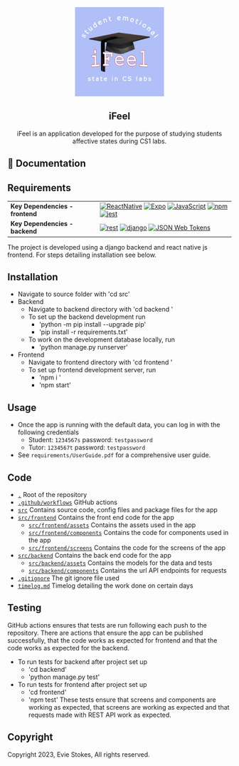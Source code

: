 <!-- App Icon -->
<div align="center">
<p align="center">
    <img alt="Icon" src="src/frontend/assets/icon.png" height="200px">
    <h2>iFeel</h2>
</p>
<p align="center">
    iFeel is an application developed for the purpose of studying students affective states during CS1 labs. 
</p>
</div>

## :page_facing_up: Documentation

## Requirements
<table>
<tbody>
    <tr>
        <td><b>Key Dependencies - frontend</b></td>
        <td>
        <a href="https://reactnative.dev/"><img alt="ReactNative" src="https://img.shields.io/badge/-React%20Native-20232A?&logo=react&style=for-the-badge"></a>
        <a href="https://expo.dev/"><img alt="Expo" src="https://img.shields.io/badge/-Expo-000000?&logo=expo&style=for-the-badge"></a>
        <a href="https://www.javascript.com/"><img alt="JavaScript" src="https://img.shields.io/badge/-JavaScript-yellow?&logo=javascript&style=for-the-badge"></a>
        <a href="https://www.npmjs.com/"><img alt="npm" src="https://img.shields.io/badge/-npm-red?&logo=npm&style=for-the-badge"></a>
        <a href="https://jestjs.io/"><img alt="jest" src="https://img.shields.io/badge/-jest-green?&logo=jest&style=for-the-badge"></a>
    <tr>
        <td><b>Key Dependencies - backend</b></td>
        <td>
        <a href="https://www.django-rest-framework.org/"><img alt="rest" src="https://img.shields.io/badge/-django_rest-red?&logo=django&style=for-the-badge"></a>
        <a href="https://www.djangoproject.com/"><img alt="django" src="https://img.shields.io/badge/-django-black?&logo=django&style=for-the-badge"></a>
        <a href="https://jwt.io/introduction/"><img alt="JSON Web Tokens" src="https://img.shields.io/badge/-JSON_Web_Tokens-black?&logo=JSON_Web_Tokens&style=for-the-badge"></a>
</tbody>
</table>

The project is developed using a django backend and react native js frontend. For steps detailing installation see below.

## Installation
- Navigate to source folder with 'cd src'
- Backend
    - Navigate to backend directory with 'cd backend '
    - To set up the backend development run 
        - 'python -m pip install --upgrade pip'
        - 'pip install -r requirements.txt'
    - To work on the development database locally, run 
        - 'python manage.py runserver'
- Frontend
    - Navigate to frontend directory with 'cd frontend '
    - To set up frontend development server, run
        - 'npm i '
        - 'npm start'

## Usage
- Once the app is running with the default data, you can log in with the following credentials 
    - Student: `1234567s` password: `testpassword`
    - Tutor: `1234567t` password: `testpassword`
- See `requirements/UserGuide.pdf` for a comprehensive user guide. 

## Code


- [`.`](#) Root of the repository
- [`.github/workflows`](/.github/workflows/) GitHub actions
- [`src`](/src/) Contains source code, config files and package files for the app
- [`src/frontend`](/src/frontend/) Contains the front end code for the app
    - [`src/frontend/assets`](/src/frontend/assets/) Contains the assets used in the app
    - [`src/frontend/components`](/src/frontend/components/) Contains the code for components used in the app
    - [`src/frontend/screens`](/src/frontend/screens/) Contains the code for the screens of the app
- [`src/backend`](/src/backend/) Contains the back end code for the app
    - [`src/backend/assets`](/src/backend/db/) Contains the models for the data and tests
    - [`src/backend/components`](/src/backend/backend/) Contains the url API endpoints for requests
- [`.gitignore`](/.gitignore) The git ignore file used
- [`timelog.md`](/timelog.md) Timelog detailing the work done on certain days

## Testing
GitHub actions ensures that tests are run following each push to the repository. There are actions that ensure the app can be published successfully,  that the code works as expected for frontend and that the code works as expected for the backend.
- To run tests for backend after project set up
    - 'cd backend'
    - 'python manage.py test'
- To run tests for frontend after project set up
    - 'cd frontend'
    - 'npm test'
These tests ensure that screens and components are working as expected, that screens are working as expected and that requests made with REST API work as expected.

## Copyright
Copyright 2023, Evie Stokes, All rights reserved.

